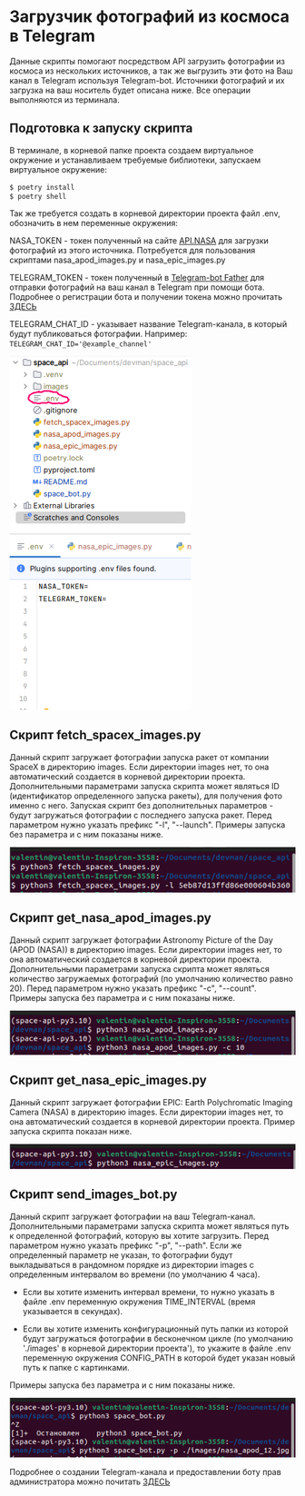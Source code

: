 # Загрузчик фотографий из космоса в Telegram

Данные скрипты помогают посредством API загрузить фотографии из космоса из нескольких источников,
а так же выгрузить эти фото на Ваш канал в Telegram используя Telegram-bot. Источники фотографий 
и их загрузка на ваш носитель будет описана ниже. Все операции выполняются из терминала.

## Подготовка к запуску скрипта

В терминале, в корневой папке проекта создаем виртуальное окружение и устанавливаем
требуемые библиотеки, запускаем виртуальное окружение:

```console
$ poetry install
$ poetry shell
```
Так же требуется создать в корневой директории проекта файл .env, обозначить в нем переменные окружения:

NASA_TOKEN - токен полученный на сайте [API.NASA](https://api.nasa.gov/) для загрузки фотографий из этого источника. 
Потребуется для пользования скриптами nasa_apod_images.py и nasa_epic_images.py

TELEGRAM_TOKEN - токен полученный в [Telegram-bot Father](https://telegram.me/BotFather) для отправки фотографий на ваш канал
в Telegram при помощи бота. Подробнее о регистрации бота и получении токена можно прочитать [ЗДЕСЬ](https://way23.ru/%D1%80%D0%B5%D0%B3%D0%B8%D1%81%D1%82%D1%80%D0%B0%D1%86%D0%B8%D1%8F-%D0%B1%D0%BE%D1%82%D0%B0-%D0%B2-telegram.html)

TELEGRAM_CHAT_ID - указывает название Telegram-канала, в который будут публиковаться фотографии. Например: `TELEGRAM_CHAT_ID='@example_channel'`

![Screenshot](https://github.com/valhallajazzy/space_api/blob/main/pic_for_README/env.png)
![Screenshot](https://github.com/valhallajazzy/space_api/blob/main/pic_for_README/variables.png)

## Скрипт fetch_spacex_images.py

Данный скрипт загружает фотографии запуска ракет от компании SpaceX в директорию images. Если директории images нет, 
то она автоматический создается в корневой директории проекта. Дополнительными параметрами запуска скрипта может являться
ID (идентификатор определенного запуска ракеты), для получения фото именно с него. Запуская скрипт без дополнительных параметров - будут 
загружаться фотографии с последнего запуска ракет. Перед параметром нужно указать префикс "-l", "--launch". 
Примеры запуска без параметра и с ним показаны ниже.

![Screenshot](https://github.com/valhallajazzy/space_api/blob/main/pic_for_README/spacex.png)

## Скрипт get_nasa_apod_images.py

Данный скрипт загружает фотографии Astronomy Picture of the Day (APOD (NASA)) в директорию images. Если директории 
images нет, то она автоматический создается в корневой директории проекта. Дополнительными параметрами запуска скрипта может являться
количество загружаемых фотографий (по умолчанию количество равно 20). Перед параметром нужно указать префикс "-c", "--count". 
Примеры запуска без параметра и с ним показаны ниже.

![Screenshot](https://github.com/valhallajazzy/space_api/blob/main/pic_for_README/apod.png)

## Скрипт get_nasa_epic_images.py

Данный скрипт загружает фотографии EPIC: Earth Polychromatic Imaging Camera (NASA) в директорию images. Если директории 
images нет, то она автоматический создается в корневой директории проекта. Пример запуска скрипта показан ниже.

![Screenshot](https://github.com/valhallajazzy/space_api/blob/main/pic_for_README/epic.png)

## Скрипт send_images_bot.py

Данный скрипт загружает фотографии на ваш Telegram-канал. Дополнительными параметрами запуска скрипта может являться
путь к определенной фотографий, которую вы хотите загрузить. Перед параметром нужно указать префикс "-p", "--path".
Если же определенный параметр не указан, то фотографии будут выкладываться в рандомном порядке из директории images с определенным 
интервалом во времени (по умолчанию 4 часа).

* Если вы хотите изменить интервал времени, то нужно указать в файле .env 
переменную окружения TIME_INTERVAL (время указывается в секундах). 

* Если вы хотите изменить конфигурационный путь папки из которой будут загружаться фотографии в бесконечном цикле 
(по умолчанию './images' в корневой директории проекта'), то укажите в файле .env переменную окружения CONFIG_PATH 
в которой будет указан новый путь к папке с картинками. 

Примеры запуска без параметра и с ним показаны ниже.

![Screenshot](https://github.com/valhallajazzy/space_api/blob/main/pic_for_README/bot.png)

Подробнее о создании Telegram-канала и предоставлении боту прав администратора можно почитать [ЗДЕСЬ](https://smmplanner.com/blog/otlozhennyj-posting-v-telegram/)
